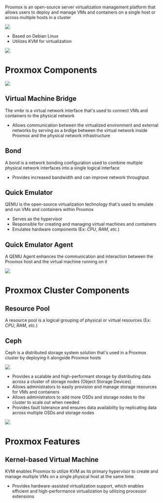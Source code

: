Proxmox is an open-source server virtualization management platform that allows users to deploy and manage VMs and containers on a single host or across multiple hosts in a cluster

![](https://github.com/JonmarCorpuz/SecondBrain/blob/main/Assets/0_AqnPGgfOrhU9sw1g.png)

* Based on Debian Linux
* Utilizes KVM for virtualization

![](https://github.com/JonmarCorpuz/SecondBrain/blob/main/Assets/Whitespace.png)

# Proxmox Components

![](https://github.com/JonmarCorpuz/SecondBrain/blob/main/Assets/Opera%20Snapshot_2024-04-25_223038_getlabsdone.com.png)

## Virtual Machine Bridge

The vmbr is a virtual network interface that's used to connect VMs and containers to the physical network

* Allows communication between the virtualized environment and external networks by serving as a brdige between the virtual network inside Proxmox and the physical network infrastructure

## Bond

A bond is a network bonding configuration used to combine multiple physical network interfaces into a single logical interface

* Provides increased bandwidth and can improve network throughput

## Quick Emulator

QEMU is the open-source virtualization technology that's used to emulate and run VMs and containers within Proxmox

* Serves as the hypervisor
* Responsible for creating and managing virtual machines and containers
* Emulates hardware components (Ex: *CPU*, *RAM*, *etc.*)

## Quick Emulator Agent

A QEMU Agent enhances the communication and interaction between the Proxmox host and the virtual machine running on it

![](https://github.com/JonmarCorpuz/SecondBrain/blob/main/Assets/Whitespace.png)

# Proxmox Cluster Components

## Resource Pool

A resource pool is a logical grouping of physical or virtual resources (Ex: *CPU*, *RAM*, *etc.*)

## Ceph

Ceph is a distributed storage system solution that's used in a Proxmox cluster by deploying it alongside Proxmox hosts

![](https://github.com/JonmarCorpuz/SecondBrain/blob/main/Assets/28519913-b1429d2a-706d-11e7-83cf-e1369b5e923f.gif)

* Provides a scalable and high-performant storage by distributing data across a cluster of storage nodes (Object Storage Devices)
* Allows administrators to easily provision and manage storage resources for VMs and containers
* Allows administrators to add more OSDs and storage nodes to the cluster to scale out when needed
* Provides fault tolerance and ensures data availability by replicating data across multiple OSDs and storage nodes

![](https://github.com/JonmarCorpuz/SecondBrain/blob/main/Assets/Whitespace.png)

# Proxmox Features

## Kernel-based Virtual Machine

KVM enables Proxmox to utilize KVM as its primary hypervisor to create and manage multiple VMs on a single physical host at the same time

* Provides hardware-assisted virtualization support, which enables efficient and high-performance virtualization by utilizing processor extensions
